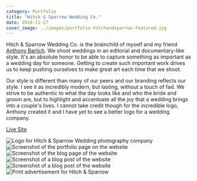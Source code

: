 ```yaml
---
category: Portfolio
title: "Hitch & Sparrow Wedding Co."
date: 2018-11-27
cover_image: ../images/portfolio-hitchandsparrow-featured.jpg
---
```


Hitch & Sparrow Wedding Co. is the brainchild of myself and my friend [Anthony Barlich](https://anthonybarlich.com). We shoot weddings in an editorial and documentary-like style. It's an absolute honor to be able to capture something as important as a wedding day for someone. Getting to create such important work drives us to keep pushing ourselves to make great art each time that we shoot.

Our style is different than many of our peers and our branding reflects our style. I see it as incredibly modern, but lasting, without a touch of fad. We strive to be authentic to what the day looks like and who the bride and groom are, but to highlight and accentuate all the joy that a wedding brings into a couple's lives. I cannot take credit though for the incredible logo, Anthony created it and I have yet to see a better logo for a wedding company.

<a class="btn btn-outline-dark mb-32" target="_blank" href="https://hitchandsparrow.com">Live Site</a>

![Logo for Hitch & Sparrow Wedding photography company](../images/portfolio-hitchandsparrow2.jpg)
![Screenshot of the portfolio page on the website](../images/portfolio-hitchandsparrow-portfolio.jpg)
![Screenshot of the blog page of the website](../images/portfolio-hitchandsparrow-blog.jpg)
![Screenshot of a blog post of the website](../images/portfolio-hitchandsparrow-blogpost1.jpg)
![Screenshot of a blog post of the website](../images/portfolio-hitchandsparrow-blogpost2.jpg)
![Print advertisement for Hitch & Sparrow](../images/portfolio-hitchandsparrow3.jpg)
